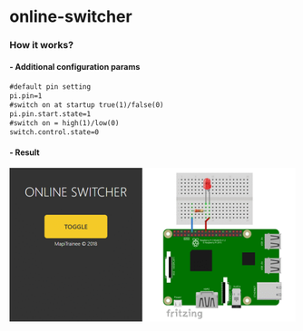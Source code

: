 # online-switcher
### How it works?
#### - Additional configuration params
```
#default pin setting
pi.pin=1
#switch on at startup true(1)/false(0)
pi.pin.start.state=1
#switch on = high(1)/low(0)
switch.control.state=0
```
#### - Result
![Result](https://github.com/MapiTrainee/online-switcher/blob/master/how_it_works.gif "Result")

